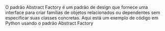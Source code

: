 O padrão Abstract Factory é um padrão de design que fornece uma interface para criar famílias de objetos relacionados ou dependentes sem especificar suas classes concretas. Aqui está um exemplo de código em Python usando o padrão Abstract Factory

